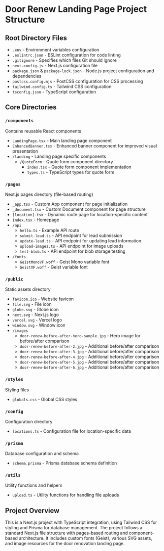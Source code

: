 # Door Renew Landing Page Project Structure

## Root Directory Files

- `.env` - Environment variables configuration
- `.eslintrc.json` - ESLint configuration for code linting
- `.gitignore` - Specifies which files Git should ignore
- `next.config.js` - Next.js configuration file
- `package.json` & `package-lock.json` - Node.js project configuration and dependencies
- `postcss.config.mjs` - PostCSS configuration for CSS processing
- `tailwind.config.ts` - Tailwind CSS configuration
- `tsconfig.json` - TypeScript configuration

## Core Directories

### `/components`
Contains reusable React components
- `LandingPage.tsx` - Main landing page component
- `EnhancedBanner.tsx` - Enhanced banner component for improved visual presentation
- `/landing` - Landing page specific components
  - `/QuoteForm` - Quote form component directory
    - `index.tsx` - Quote form component implementation
    - `types.ts` - TypeScript types for quote form

### `/pages`
Next.js pages directory (file-based routing)
- `_app.tsx` - Custom App component for page initialization
- `_document.tsx` - Custom Document component for page structure
- `[location].tsx` - Dynamic route page for location-specific content
- `index.tsx` - Homepage
- `/api`
  - `hello.ts` - Example API route
  - `submit-lead.ts` - API endpoint for lead submission
  - `update-lead.ts` - API endpoint for updating lead information
  - `upload-images.ts` - API endpoint for image uploads
  - `test-blob.ts` - API endpoint for blob storage testing
- `/fonts`
  - `GeistMonoVF.woff` - Geist Mono variable font
  - `GeistVF.woff` - Geist variable font

### `/public`
Static assets directory
- `favicon.ico` - Website favicon
- `file.svg` - File icon
- `globe.svg` - Globe icon
- `next.svg` - Next.js logo
- `vercel.svg` - Vercel logo
- `window.svg` - Window icon
- `/images`
  - `door-renew-before-after-hero-sample.jpg` - Hero image for before/after comparison
  - `door-renew-before-after-2.jpg` - Additional before/after comparison
  - `door-renew-before-after-3.jpg` - Additional before/after comparison
  - `door-renew-before-after-4.jpg` - Additional before/after comparison
  - `door-renew-before-after-5.jpg` - Additional before/after comparison
  - `door-renew-before-after-6.jpg` - Additional before/after comparison

### `/styles`
Styling files
- `globals.css` - Global CSS styles

### `/config`
Configuration directory
- `locations.ts` - Configuration file for location-specific data

### `/prisma`
Database configuration and schema
- `schema.prisma` - Prisma database schema definition

### `/utils`
Utility functions and helpers
- `upload.ts` - Utility functions for handling file uploads

## Project Overview
This is a Next.js project with TypeScript integration, using Tailwind CSS for styling and Prisma for database management. The project follows a standard Next.js file structure with pages-based routing and component-based architecture. It includes custom fonts (Geist), various SVG assets, and image resources for the door renovation landing page.
